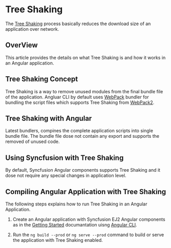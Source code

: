 # Tree Shaking

The [Tree Shaking](https://webpack.js.org/guides/tree-shaking/) process basically reduces the download size of an application over network. 

## OverView 

This article provides the details on what Tree Shaking is and how it works in an Angular application. 

## Tree Shaking Concept 

Tree Shaking is a way to remove unused modules from the final bundle file of the application. Angluar CLI by default uses [WebPack](https://webpack.js.org/) bundler for bundling the script files which supports Tree Shaking from [WebPack2](https://webpack.js.org/). 

## Tree Shaking with Angular  

Latest bundlers, compines the complete application scripts into single bundle file. The bundle file dose not contain any export and supports the removed of unused code. 

## Using Syncfusion with Tree Shaking

By default, Syncfusion Angular components supports Tree Shaking and it dose not require any special changes in application level. 

## Compiling Angular Application with Tree Shaking

The following steps explains how to run Tree Shaking in an Angular Application.

1. Create an Angular application with Syncfusion EJ2 Angular components as in the [Getting Started](https://ej2.syncfusion.com/angular/documentation/getting-started/angular-cli/) documantation uisng [Angular CLI](https://cli.angular.io/).

2. Run the `ng build --prod` or `ng serve --prod` command to build or serve the application with Tree Shaking enabled.  